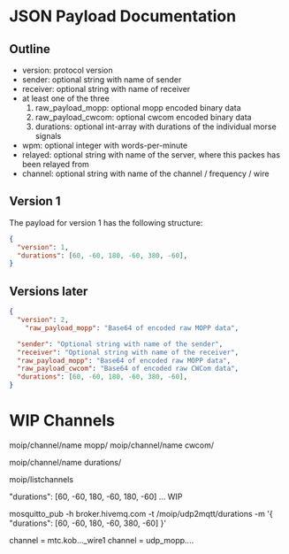 
# JSON Payload Documentation

## Outline

+ version: protocol version
+ sender: optional string with name of sender
+ receiver: optional string with name of receiver
+ at least one of the three 
  1. raw_payload_mopp: optional mopp encoded binary data
  2. raw_payload_cwcom: optional cwcom encoded binary data
  3. durations: optional int-array with durations of the individual morse signals
+ wpm: optional integer with words-per-minute
+ relayed: optional string with name of the server, where this packes has been relayed from
+ channel: optional string with name of the channel / frequency / wire

## Version 1

The payload for version 1 has the following structure:

```json
{
  "version": 1,
  "durations": [60, -60, 180, -60, 380, -60],
}
```

## Versions later

```json
{
  "version": 2,
    "raw_payload_mopp": "Base64 of encoded raw MOPP data",

  "sender": "Optional string with name of the sender",
  "receiver": "Optional string with name of the receiver",
  "raw_payload_mopp": "Base64 of encoded raw MOPP data",
  "raw_payload_cwcom": "Base64 of encoded raw CWCom data",
  "durations": [60, -60, 180, -60, 380, -60],
}
```



# WIP Channels


moip/channel/name
             mopp/
moip/channel/name
             cwcom/

moip/channel/name
             durations/

moip/listchannels

"durations": [60, -60, 180, -60, 180, -60]
... WIP

mosquitto_pub -h broker.hivemq.com -t  /moip/udp2mqtt/durations -m '{ "durations": [60, -60, 180, -60, 380, -60] }'




channel = mtc.kob..._wire1
channel = udp_mopp.... 

